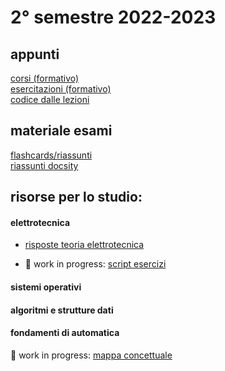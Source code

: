 # 2° semestre 2022-2023

## appunti

[corsi (formativo)](https://drive.google.com/drive/folders/1d7ChB3I3Xko_63vfln9n0i8vf8BoIPeT?usp=sharing)<br/>
[esercitazioni (formativo)](https://drive.google.com/drive/folders/1EdjdIf07INo-USxJMxvj81ivSWvDck4u?usp=share_link)<br/>
[codice dalle lezioni](https://github.com/totoLab/code-ingegneria-informatica/)

## materiale esami

[flashcards/riassunti](https://drive.google.com/drive/folders/1GF6u7PmMlhqB8tPL_7iaKTm1CVo6UDi5?usp=sharing)<br/>
[riassunti docsity]()

## risorse per lo studio:

#### elettrotecnica

- [risposte teoria elettrotecnica](https://www.notion.so/antolab/Risposte-Teoria-Elettrotecnica-776f902e4b4d4e1d99c79f2014bf1e13?pvs=4)

- 🚧 work in progress: [script esercizi](https://github.com/totoLab/code-ingegneria-informatica/tree/main/elettrotecnica/script_esercizi)

#### sistemi operativi

#### algoritmi e strutture dati

#### fondamenti di automatica

🚧 work in progress:
[mappa concettuale](https://xmind.works/share/0XIyy7Pr)
